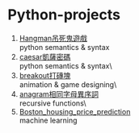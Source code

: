 # Python-projects

1. [Hangman吊死鬼遊戲](https://github.com/yinzjtw/Python-projects/blob/main/hangman%E5%90%8A%E6%AD%BB%E9%AC%BC%E9%81%8A%E6%88%B2.py)\
   python semantics & syntax
2. [caesar凱薩密碼](https://github.com/yinzjtw/Python-projects/blob/main/caesar%E5%87%B1%E8%96%A9%E5%AF%86%E7%A2%BC.py)\
   python semantics & syntax\
3. [breakout打磚塊](https://github.com/yinzjtw/Python-projects/tree/main/breakout%E6%89%93%E7%A3%9A%E5%A1%8A)\
   animation & game designing\
4. [anagram相同字母異序詞](https://github.com/yinzjtw/Python-projects/tree/main/anagram%E7%9B%B8%E5%90%8C%E5%AD%97%E6%AF%8D%E7%95%B0%E5%BA%8F%E8%A9%9E)\
   recursive functions\
5. [Boston_housing_price_prediction](https://github.com/yinzjtw/Python-projects/tree/main/Boston_housing_price_prediction)\
   machine learning
  

